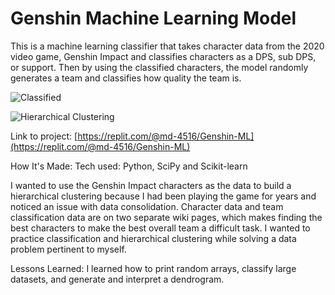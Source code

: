 # Genshin Machine Learning Model

This is a machine learning classifier that takes character data from the 2020 video game, Genshin Impact and classifies characters as a DPS, sub DPS, or support. Then by using the classified characters, the model randomly generates a team and classifies how quality the team is. 

![Classified]("C:\Users\merin\Downloads\G_ML_classified.png")

![Hierarchical Clustering]("C:\Users\merin\Downloads\G_ML_hierarch.png")

Link to project: [https://replit.com/@md-4516/Genshin-ML](https://replit.com/@md-4516/Genshin-ML)

How It's Made:
Tech used: Python, SciPy and Scikit-learn

I wanted to use the Genshin Impact characters as the data to build a hierarchical clustering because I had been playing the game for years and noticed an issue with data consolidation. Character data and team classification data are on two separate wiki pages, which makes finding the best characters to make the best overall team a difficult task. I wanted to practice classification and hierarchical clustering while solving a data problem pertinent to myself.

Lessons Learned:
I learned how to print random arrays, classify large datasets, and generate and interpret a dendrogram.
